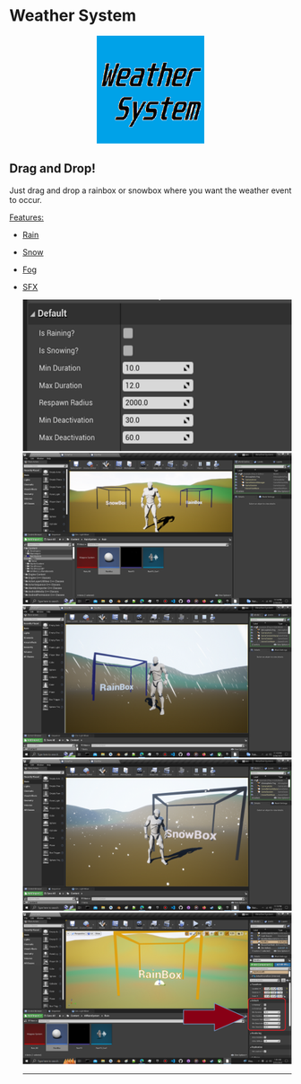 
<h1>Weather System</h1>

<p style="text-align: center">
<img src="ws_thumb.png">
</p>

<h2>Drag and Drop!</h2>
<p>Just drag and drop a rainbox or snowbox where you want the weather event to occur.</p>
<p><u>Features:<u></p>
<ul>
<li>
<p>Rain</p>
</li>
<li>
<p>Snow</p>
</li>
<li>
<p>Fog</p>
</li>
<li>
<p>SFX</p>
</li>
<img src="Rain_Defaults.png">
<img src="ws1.png">
<img src="ws2.png">
<img src="ws3.png">
<img src="ws4.png"><br><hr>




